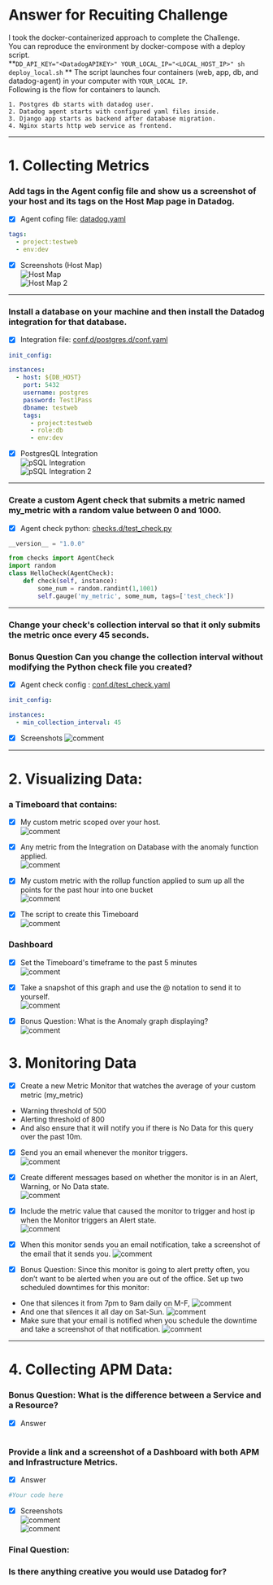 # Answer for Recuiting Challenge
I took the docker-containerized approach to complete the Challenge.  
You can reproduce the environment by docker-compose with a deploy script.  
**```DD_API_KEY="<DatadogAPIKEY>" YOUR_LOCAL_IP="<LOCAL_HOST_IP>" sh deploy_local.sh```  **
The script launches four containers (web, app, db, and datadog-agent) in your computer with `YOUR_LOCAL IP`.  
Following is the flow for containers to launch.
```
1. Postgres db starts with datadog user.
2. Datadog agent starts with configured yaml files inside.
3. Django app starts as backend after database migration.
4. Nginx starts http web service as frontend.
```
---
# 1. Collecting Metrics
### Add tags in the Agent config file and show us a screenshot of your host and its tags on the Host Map page in Datadog.
* [x] Agent cofing file: [datadog.yaml](datadog/datadog.yaml)  
```yaml
tags:
  - project:testweb
  - env:dev
```  
* [x]  Screenshots (Host Map)  
  ![Host Map](screenshots/1-hostmap.png)  
  ![Host Map 2](screenshots/1-config.png)

---
### Install a database on your machine and then install the Datadog integration for that database.

* [x] Integration file: [conf.d/postgres.d/conf.yaml](datadog/conf.d/postgres.d/conf.yaml)  
```yaml
init_config:

instances:
  - host: ${DB_HOST}
    port: 5432
    username: postgres
    password: Test1Pass
    dbname: testweb
    tags:
      - project:testweb
      - role:db
      - env:dev
```  
* [x] PostgresQL Integration  
  ![pSQL Integration](screenshots/1-install-db.png)  
  ![pSQL Integration 2](screenshots/1-postgres-integration.png)

---
### Create a custom Agent check that submits a metric named my_metric with a random value between 0 and 1000.

* [x] Agent check python: [checks.d/test_check.py](datadog/checks.d/test_check.py)  
```python
__version__ = "1.0.0"

from checks import AgentCheck
import random
class HelloCheck(AgentCheck):
    def check(self, instance):
        some_num = random.randint(1,1001)
        self.gauge('my_metric', some_num, tags=['test_check'])
```

---
### Change your check's collection interval so that it only submits the metric once every 45 seconds.
### Bonus Question Can you change the collection interval without modifying the Python check file you created?
* [x] Agent check config : [conf.d/test_check.yaml](datadog/conf.d/test_check.yaml)  
```yaml
init_config:

instances:
  - min_collection_interval: 45
```
* [x] Screenshots
  ![comment](screenshots/1-install-db.png)  

---
# 2. Visualizing Data:
###  a Timeboard that contains:
* [x] My custom metric scoped over your host.  
  ![comment](screenshots/1-install-db.png)  

* [x] Any metric from the Integration on Database with the anomaly function applied.  
  ![comment](screenshots/1-install-db.png)  

* [x] My custom metric with the rollup function applied to sum up all the points for the past hour into one bucket  
  ![comment](screenshots/1-install-db.png)  

* [x] The script to create this Timeboard  
  ![comment](screenshots/1-install-db.png)  

### Dashboard
* [x] Set the Timeboard's timeframe to the past 5 minutes  
  ![comment](screenshots/1-install-db.png)  

* [x] Take a snapshot of this graph and use the @ notation to send it to yourself.  
  ![comment](screenshots/1-install-db.png)  

* [x] Bonus Question: What is the Anomaly graph displaying?  
  ![comment](screenshots/1-install-db.png)  

# 3. Monitoring Data
* [x] Create a new Metric Monitor that watches the average of your custom metric (my_metric) 
* Warning threshold of 500
* Alerting threshold of 800
* And also ensure that it will notify you if there is No Data for this query over the past 10m.

* [x] Send you an email whenever the monitor triggers.  
  ![comment](screenshots/1-install-db.png)  
  
* [x] Create different messages based on whether the monitor is in an Alert, Warning, or No Data state.  
  ![comment](screenshots/1-install-db.png)  

* [x] Include the metric value that caused the monitor to trigger and host ip when the Monitor triggers an Alert state.  
  ![comment](screenshots/1-install-db.png)  

* [x] When this monitor sends you an email notification, take a screenshot of the email that it sends you.
  ![comment](screenshots/1-install-db.png)  

* [x] Bonus Question: Since this monitor is going to alert pretty often, you don’t want to be alerted when you are out of the office. Set up two scheduled downtimes for this monitor:
* One that silences it from 7pm to 9am daily on M-F,
  ![comment](screenshots/1-install-db.png)  
* And one that silences it all day on Sat-Sun.
  ![comment](screenshots/1-install-db.png)  
* Make sure that your email is notified when you schedule the downtime and take a screenshot of that notification.
  ![comment](screenshots/1-install-db.png)  

---

# 4. Collecting APM Data:

### Bonus Question: What is the difference between a Service and a Resource?
* [x] Answer
```text

```
### Provide a link and a screenshot of a Dashboard with both APM and Infrastructure Metrics.
* [x] Answer
```python
#Your code here
```
* [x] Screenshots  
  ![comment](screenshots/1-install-db.png)  
  ![comment](screenshots/1-install-db.png)  

### Final Question:
### Is there anything creative you would use Datadog for?
